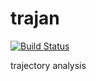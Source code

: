 # trajan
[![Build Status](https://travis-ci.com/ToruNiina/trajan.svg?branch=master)](https://travis-ci.com/ToruNiina/trajan)

trajectory analysis
